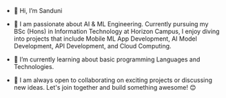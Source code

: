 - 👋 Hi, I’m Sanduni

- 👀 I am passionate about AI & ML Engineering. Currently pursuing my
  BSc (Hons) in Information Technology at Horizon Campus, I enjoy diving
  into projects that include Mobile ML App Development, AI Model Development,
  API Development, and Cloud Computing.

- 🌱 I’m currently learning about basic programming Languages and Technologies.
- 💞️ I am always open to collaborating on exciting projects or discussing new
  ideas. Let's join together and build something awesome! 😊

